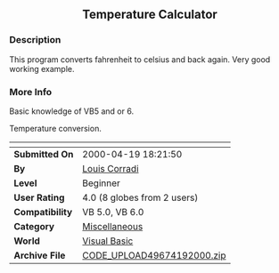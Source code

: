 ﻿<div align="center">

## Temperature Calculator


</div>

### Description

This program converts fahrenheit to celsius and back again. Very good working example.
 
### More Info
 
Basic knowledge of VB5 and or 6.

Temperature conversion.


<span>             |<span>
---                |---
**Submitted On**   |2000-04-19 18:21:50
**By**             |[Louis Corradi](https://github.com/Planet-Source-Code/PSCIndex/blob/master/ByAuthor/louis-corradi.md)
**Level**          |Beginner
**User Rating**    |4.0 (8 globes from 2 users)
**Compatibility**  |VB 5\.0, VB 6\.0
**Category**       |[Miscellaneous](https://github.com/Planet-Source-Code/PSCIndex/blob/master/ByCategory/miscellaneous__1-1.md)
**World**          |[Visual Basic](https://github.com/Planet-Source-Code/PSCIndex/blob/master/ByWorld/visual-basic.md)
**Archive File**   |[CODE\_UPLOAD49674192000\.zip](https://github.com/Planet-Source-Code/louis-corradi-temperature-calculator__1-7392/archive/master.zip)








